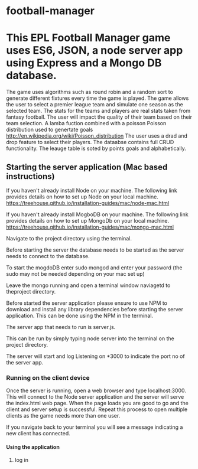 # football-manager
# This EPL Football Manager game uses ES6, JSON, a node server app using Express and a Mongo DB database.

The game uses algorithms such as round robin and a random sort to generate different fixtures every time the game is played.
The game allows the user to select a premier league team and simulate one season as the selected team. 
The stats for the teams and players are real stats taken from fantasy football.
The user will impact the quality of their team based on their team selection.
A lamba fuction combined with a poisson Poisson distribution used to genertate goals
http://en.wikipedia.org/wiki/Poisson_distribution
The user uses a drad and drop feature to select their players.
The dataabse contains full CRUD functionality.
The leauge table is soted by points goals and alphabetically.



## Starting the server application (Mac based instructions)

If you haven't already install Node on your machine.
The following link provides details on how to set up Node on your local machine.
https://treehouse.github.io/installation-guides/mac/node-mac.html

If you haven't already install MogboDB on your machine.
The following link provides details on how to set up MongoDb on your local machine.
https://treehouse.github.io/installation-guides/mac/mongo-mac.html

Navigate to the project directory using the terminal.

Before starting the server the database needs to be started as the server needs to connect to the database.

To start the mogdoDB enter sudo mongod and enter your password (the sudo may not be needed depending on your mac set up)

Leave the mongo running and open a terminal window naviagetd to theproject directory.

Before started the server application please ensure to use NPM to download and install any library dependencies before starting the server application. This can be done using the NPM in the terminal.

The server app that needs to run is server.js. 

This can be run by simply typing node server into the terminal on the project directory.

The server will start and log Listening on *3000 to indicate the port no of the server app.

### Running on the client device

Once the server is running, open a web browser and type localhost:3000. This will connect to the Node server application and the server will serve the index.html web page. When the page loads you are good to go and the client and server setup is successful. Repeat this process to open multiple clients as the game needs more than one user.

If you navigate back to your terminal you will see a message indicating a new client has connected.


#### Using the application
1. log in

